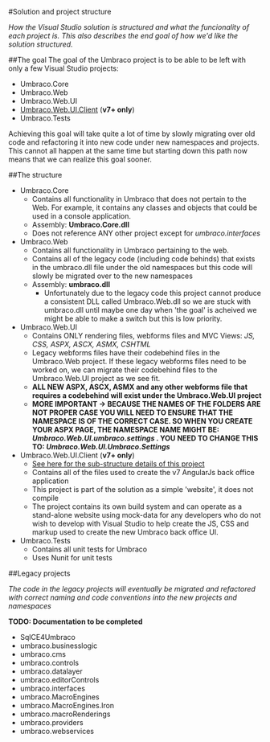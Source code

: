 #Solution and project structure

_How the Visual Studio solution is structured and what the funcionality of each project is. This also describes the end goal of how we'd like the solution structured._

##The goal
The goal of the Umbraco project is to be able to be left with only a few Visual Studio projects:

* Umbraco.Core
* Umbraco.Web
* Umbraco.Web.UI
* [Umbraco.Web.UI.Client](umbraco-web.ui-client.md) (**v7+ only**)
* Umbraco.Tests

Achieving this goal will take quite a lot of time by slowly migrating over old code and refactoring it into new code under new namespaces and projects. This cannot all happen at the same time but starting down this path now means that we can  realize this goal sooner.

##The structure

* Umbraco.Core
	* Contains all functionality in Umbraco that does not pertain to the Web. For example, it contains any classes and objects that could be used in a console application.
	* Assembly: **Umbraco.Core.dll**
	* Does not reference ANY other project except for *umbraco.interfaces*
* Umbraco.Web
	* Contains all functionality in Umbraco pertaining to the web.
	* Contains all of the legacy code (including code behinds) that exists in the umbraco.dll file under the old namespaces but this code will slowly be migrated over to the new namespaces
	* Assembly:  **umbraco.dll**
		* Unfortunately due to the legacy code this project cannot produce a consistent DLL called Umbraco.Web.dll so we are stuck with umbraco.dll until maybe one day when 'the goal' is acheived we might be able to make a switch but this is low priority.
* Umbraco.Web.UI
	* Contains ONLY rendering files, webforms files and MVC Views: *JS, CSS, ASPX, ASCX, ASMX, CSHTML*
	* Legacy webforms files have their codebehind files in the Umbraco.Web project. If these legacy webforms files need to be worked on, we can migrate their codebehind files to the Umbraco.Web.UI project as we see fit.
	* **ALL NEW ASPX, ASCX, ASMX and any other webforms file that requires a codebehind will exist under the Umbraco.Web.UI project**
	* **MORE IMPORTANT -> BECAUSE THE NAMES OF THE FOLDERS ARE NOT PROPER CASE YOU WILL NEED TO ENSURE THAT THE NAMESPACE IS OF THE CORRECT CASE. SO WHEN YOU CREATE YOUR ASPX PAGE, THE NAMESPACE NAME MIGHT BE: *Umbraco.Web.UI.umbraco.settings* . YOU NEED TO CHANGE THIS TO: *Umbraco.Web.UI.Umbraco.Settings***
* Umbraco.Web.UI.Client (**v7+ only**)
	* [See here for the sub-structure details of this project](umbraco-web.ui-client.md) 
	* Contains all of the files used to create the v7 AngularJs back office application
	* This project is part of the solution as a simple 'website', it does not compile
	* The project contains its own build system and can operate as a stand-alone website using mock-data for any developers who do not wish to develop with Visual Studio to help create the JS, CSS and markup used to create the new Umbraco back office UI. 
* Umbraco.Tests
	* Contains all unit tests for Umbraco
	* Uses Nunit for unit tests

##Legacy projects

_The code in the legacy projects will eventually be migrated and refactored with correct naming and code conventions into the new projects and namespaces_

**TODO: Documentation to be completed**

* SqlCE4Umbraco
* umbraco.businesslogic
* umbraco.cms
* umbraco.controls
* umbraco.datalayer
* umbraco.editorControls
* umbraco.interfaces
* umbraco.MacroEngines
* umbraco.MacroEngines.Iron
* umbraco.macroRenderings
* umbraco.providers
* umbraco.webservices
